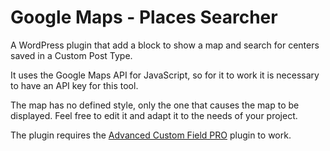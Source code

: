 # Google Maps - Places Searcher

A WordPress plugin that add a block to show a map and search for centers saved in a Custom Post Type.

It uses the Google Maps API for JavaScript, so for it to work it is necessary to have an API key for this tool.

The map has no defined style, only the one that causes the map to be displayed. Feel free to edit it and adapt it to the needs of your project.

The plugin requires the [Advanced Custom Field PRO](https://www.advancedcustomfields.com/pro/) plugin to work.